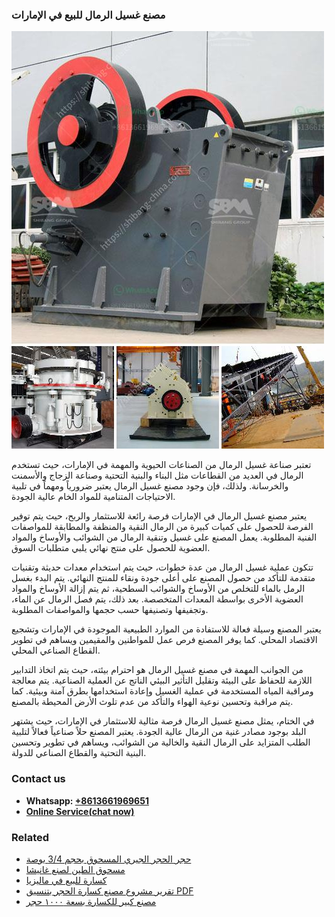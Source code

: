 <h3>مصنع غسيل الرمال للبيع في الإمارات</h3><img src='1701853622.jpg' alt=''><p>تعتبر صناعة غسيل الرمال من الصناعات الحيوية والمهمة في الإمارات، حيث تستخدم الرمال في العديد من القطاعات مثل البناء والبنية التحتية وصناعة الزجاج والأسمنت والخرسانة. ولذلك، فإن وجود مصنع غسيل الرمال يعتبر ضرورياً ومهماً في تلبية الاحتياجات المتنامية للمواد الخام عالية الجودة.</p><p>يعتبر مصنع غسيل الرمال في الإمارات فرصة رائعة للاستثمار والربح، حيث يتم توفير الفرصة للحصول على كميات كبيرة من الرمال النقية والمنظفة والمطابقة للمواصفات الفنية المطلوبة. يعمل المصنع على غسيل وتنقية الرمال من الشوائب والأوساخ والمواد العضوية للحصول على منتج نهائي يلبي متطلبات السوق.</p><p>تتكون عملية غسيل الرمال من عدة خطوات، حيث يتم استخدام معدات حديثة وتقنيات متقدمة للتأكد من حصول المصنع على أعلى جودة ونقاء للمنتج النهائي. يتم البدء بغسل الرمل بالماء للتخلص من الأوساخ والشوائب السطحية، ثم يتم إزالة الأوساخ والمواد العضوية الأخرى بواسطة المعدات المتخصصة. بعد ذلك، يتم فصل الرمال عن الماء، وتجفيفها وتصنيفها حسب حجمها والمواصفات المطلوبة.</p><p>يعتبر المصنع وسيلة فعالة للاستفادة من الموارد الطبيعية الموجودة في الإمارات وتشجيع الاقتصاد المحلي. كما يوفر المصنع فرص عمل للمواطنين والمقيمين ويساهم في تطوير القطاع الصناعي المحلي.</p><p>من الجوانب المهمة في مصنع غسيل الرمال هو احترام بيئته، حيث يتم اتخاذ التدابير اللازمة للحفاظ على البيئة وتقليل التأثير البيئي الناتج عن العملية الصناعية. يتم معالجة ومراقبة المياه المستخدمة في عملية الغسيل وإعادة استخدامها بطرق آمنة وبيئية. كما يتم مراقبة وتحسين نوعية الهواء والتأكد من عدم تلوث الأرض المحيطة بالمصنع.</p><p>في الختام، يمثل مصنع غسيل الرمال فرصة مثالية للاستثمار في الإمارات، حيث يشتهر البلد بوجود مصادر غنية من الرمال عالية الجودة. يعتبر المصنع حلاً صناعياً فعالاً لتلبية الطلب المتزايد على الرمال النقية والخالية من الشوائب، ويساهم في تطوير وتحسين البنية التحتية والقطاع الصناعي للدولة.</p><h3>Contact us</h3><ul><li><strong>Whatsapp:&nbsp;<a href="https://wa.me/8613661969651">+8613661969651</a></strong></li><li><a href="https://swt.shibang-china.com/?git&amp;zhl&amp;مصنع غسيل الرمال للبيع في الإمارات"><strong>Online Service(chat now)</strong></a></li></ul><h3>Related</h3><ul><li><a href='حجر الحجر الجيري المسحوق بحجم 34 بوصة.md'>حجر الحجر الجيري المسحوق بحجم 3/4 بوصة</a></li><li><a href='مسحوق الطين لصنع غانيشا.md'>مسحوق الطين لصنع غانيشا</a></li><li><a href='كسارة للبيع في ماليزيا.md'>كسارة للبيع في ماليزيا</a></li><li><a href='تقرير مشروع مصنع كسارة الحجر بتنسيق PDF.md'>تقرير مشروع مصنع كسارة الحجر بتنسيق PDF</a></li><li><a href='مصنع كبير للكسارة بسعة ١٠٠٠ حجر.md'>مصنع كبير للكسارة بسعة ١٠٠٠ حجر</a></li></ul>
